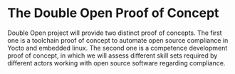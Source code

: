 # The Double Open Proof of Concept

Double Open project will provide two distinct proof of concepts. The first one is a toolchain proof of concept to automate open source compliance in Yocto and embedded linux. The second one is a competence development proof of concept, in which we will assess different skill sets required by different actors working with open source software regarding compliance.
